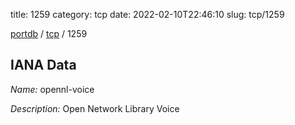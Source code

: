 title: 1259
category: tcp
date: 2022-02-10T22:46:10
slug: tcp/1259

[portdb](/) / [tcp](/category/tcp.html) / 1259


## IANA Data

_Name:_ opennl-voice

_Description:_ Open Network Library Voice

